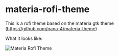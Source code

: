 # materia-rofi-theme
This is a rofi theme based on the materia gtk theme (https://github.com/nana-4/materia-theme)

What it looks like:

![Materia Rofi Theme](https://imgur.com/gallery/qn0QHKd)
